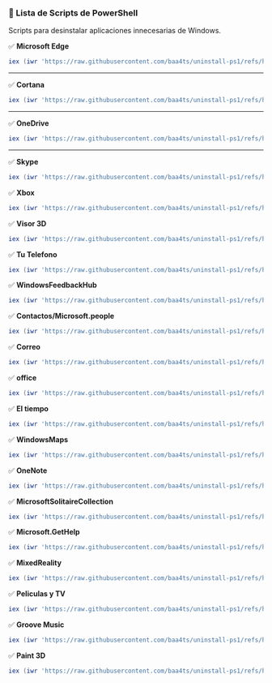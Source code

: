 ### **📜 Lista de Scripts de PowerShell**  
Scripts para desinstalar aplicaciones innecesarias de Windows.  

✅ **Microsoft Edge**  
```powershell
iex (iwr 'https://raw.githubusercontent.com/baa4ts/uninstall-ps1/refs/heads/main/scripts/edge.ps1' -UseBasicParsing).Content
```
---  
✅ **Cortana**  
```powershell
iex (iwr 'https://raw.githubusercontent.com/baa4ts/uninstall-ps1/refs/heads/main/scripts/cortana.ps1' -UseBasicParsing).Content
```
---  
✅ **OneDrive**  
```powershell
iex (iwr 'https://raw.githubusercontent.com/baa4ts/uninstall-ps1/refs/heads/main/scripts/onedrive.ps1' -UseBasicParsing).Content
```
---  
✅ **Skype**  
```powershell
iex (iwr 'https://raw.githubusercontent.com/baa4ts/uninstall-ps1/refs/heads/main/scripts/skype.ps1' -UseBasicParsing).Content
```
✅ **Xbox**  
```powershell
iex (iwr 'https://raw.githubusercontent.com/baa4ts/uninstall-ps1/refs/heads/main/scripts/xbox.ps1' -UseBasicParsing).Content
```
✅ **Visor 3D**  
```powershell
iex (iwr 'https://raw.githubusercontent.com/baa4ts/uninstall-ps1/refs/heads/main/scripts/visor3d.ps1' -UseBasicParsing).Content
```
✅ **Tu Telefono**  
```powershell
iex (iwr 'https://raw.githubusercontent.com/baa4ts/uninstall-ps1/refs/heads/main/scripts/tu_telefono.ps1' -UseBasicParsing).Content
```
✅ **WindowsFeedbackHub**  
```powershell
iex (iwr 'https://raw.githubusercontent.com/baa4ts/uninstall-ps1/refs/heads/main/scripts/sugerencias.ps1' -UseBasicParsing).Content
```
✅ **Contactos/Microsoft.people**  
```powershell
iex (iwr 'https://raw.githubusercontent.com/baa4ts/uninstall-ps1/refs/heads/main/scripts/people.ps1' -UseBasicParsing).Content
```
✅ **Correo**  
```powershell
iex (iwr 'https://raw.githubusercontent.com/baa4ts/uninstall-ps1/refs/heads/main/scripts/correo.ps1' -UseBasicParsing).Content
```
✅ **office**  
```powershell
iex (iwr 'https://raw.githubusercontent.com/baa4ts/uninstall-ps1/refs/heads/main/scripts/office.ps1' -UseBasicParsing).Content
```
✅ **El tiempo**  
```powershell
iex (iwr 'https://raw.githubusercontent.com/baa4ts/uninstall-ps1/refs/heads/main/scripts/el_tiempo.ps1' -UseBasicParsing).Content
```
✅ **WindowsMaps**  
```powershell
iex (iwr 'https://raw.githubusercontent.com/baa4ts/uninstall-ps1/refs/heads/main/scripts/mapa.ps1' -UseBasicParsing).Content
```
✅ **OneNote**  
```powershell
iex (iwr 'https://raw.githubusercontent.com/baa4ts/uninstall-ps1/refs/heads/main/scripts/one_one.ps1' -UseBasicParsing).Content
```
✅ **MicrosoftSolitaireCollection**  
```powershell
iex (iwr 'https://raw.githubusercontent.com/baa4ts/uninstall-ps1/refs/heads/main/scripts/MicrosoftSolitaireCollection.ps1' -UseBasicParsing).Content
```
✅ **Microsoft.GetHelp**  
```powershell
iex (iwr 'https://raw.githubusercontent.com/baa4ts/uninstall-ps1/refs/heads/main/scripts/GetHelp.ps1' -UseBasicParsing).Content
```
✅ **MixedReality**  
```powershell
iex (iwr 'https://raw.githubusercontent.com/baa4ts/uninstall-ps1/refs/heads/main/scripts/MixedReality.ps1' -UseBasicParsing).Content
```
✅ **Peliculas y TV**  
```powershell
iex (iwr 'https://raw.githubusercontent.com/baa4ts/uninstall-ps1/refs/heads/main/scripts/ZuneVideo.ps1' -UseBasicParsing).Content
```
✅ **Groove Music**  
```powershell
iex (iwr 'https://raw.githubusercontent.com/baa4ts/uninstall-ps1/refs/heads/main/scripts/Groove.ps1' -UseBasicParsing).Content
```
✅ **Paint 3D**  
```powershell
iex (iwr 'https://raw.githubusercontent.com/baa4ts/uninstall-ps1/refs/heads/main/scripts/paint3d.ps1' -UseBasicParsing).Content
```
